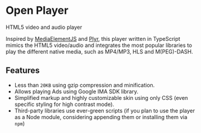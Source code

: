 # Open Player

HTML5 video and audio player

Inspired by [MediaElementJS](http://mediaelementjs.com) and [Plyr](https://plyr.io/), this player written in TypeScript mimics the HTML5 video/audio and integrates the most popular libraries to play the different native media, such as MP4/MP3, HLS and M(PEG)-DASH.

## Features

* Less than `20KB` using gzip compression and minification.
* Allows playing Ads using Google IMA SDK library.
* Simplified markup and highly customizable skin using only CSS (even specific styling for high contrast mode).
* Third-party libraries use ever-green scripts (if you plan to use the player as a Node module, considering appending them or installing them via `npm`)
